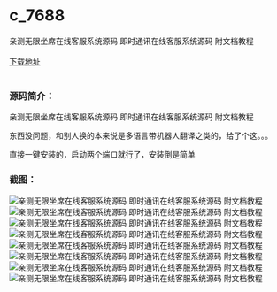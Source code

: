 # c_7688
亲测无限坐席在线客服系统源码 即时通讯在线客服系统源码 附文档教程
<br/></br>
[下载地址](https://www.uuid2.com/7688.html "下载地址")
<br/></br>
<h3>源码简介：</h3>
<p>亲测无限坐席在线客服系统源码 即时通讯在线客服系统源码 附文档教程<p>
<p>东西没问题，和别人换的本来说是多语言带机器人翻译之类的，给了个这。。。  <p>
<p>直接一键安装的，启动两个端口就行了，安装倒是简单<p>
<h3>截图：</h3>
<img src="https://www.uuid2.com/wp-content/uploads/img/uimage/39171644463597.png" alt="亲测无限坐席在线客服系统源码 即时通讯在线客服系统源码 附文档教程"><img src="https://www.uuid2.com/wp-content/uploads/img/uimage/13791644463597.png" alt="亲测无限坐席在线客服系统源码 即时通讯在线客服系统源码 附文档教程"><img src="https://www.uuid2.com/wp-content/uploads/img/uimage/6701644463598.png" alt="亲测无限坐席在线客服系统源码 即时通讯在线客服系统源码 附文档教程"><img src="https://www.uuid2.com/wp-content/uploads/img/uimage/30231644463599.png" alt="亲测无限坐席在线客服系统源码 即时通讯在线客服系统源码 附文档教程"><img src="https://www.uuid2.com/wp-content/uploads/img/uimage/23441644463599.png" alt="亲测无限坐席在线客服系统源码 即时通讯在线客服系统源码 附文档教程"><img src="https://www.uuid2.com/wp-content/uploads/img/uimage/44401644463600.png" alt="亲测无限坐席在线客服系统源码 即时通讯在线客服系统源码 附文档教程"><img src="https://www.uuid2.com/wp-content/uploads/img/uimage/78911644463601.png" alt="亲测无限坐席在线客服系统源码 即时通讯在线客服系统源码 附文档教程"><img src="https://www.uuid2.com/wp-content/uploads/img/uimage/20041644463601.png" alt="亲测无限坐席在线客服系统源码 即时通讯在线客服系统源码 附文档教程">

